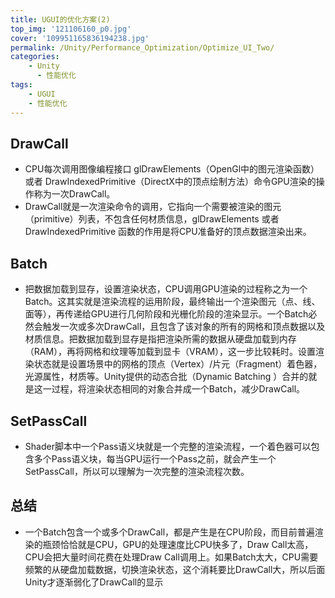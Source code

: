 ```yaml
---
title: UGUI的优化方案(2)
top_img: '121106160_p0.jpg'
cover: '109951165836194238.jpg'
permalink: /Unity/Performance_Optimization/Optimize_UI_Two/
categories: 
    - Unity
      - 性能优化
tags: 
    - UGUI
    - 性能优化
---
```


## DrawCall

* CPU每次调用图像编程接口 glDrawElements（OpenGl中的图元渲染函数）或者 DrawIndexedPrimitive（DirectX中的顶点绘制方法）命令GPU渲染的操作称为一次DrawCall。
* DrawCall就是一次渲染命令的调用，它指向一个需要被渲染的图元（primitive）列表，不包含任何材质信息，glDrawElements 或者 DrawIndexedPrimitive 函数的作用是将CPU准备好的顶点数据渲染出来。

## Batch

* 把数据加载到显存，设置渲染状态，CPU调用GPU渲染的过程称之为一个Batch。这其实就是渲染流程的运用阶段，最终输出一个渲染图元（点、线、面等），再传递给GPU进行几何阶段和光栅化阶段的渲染显示。一个Batch必然会触发一次或多次DrawCall，且包含了该对象的所有的网格和顶点数据以及材质信息。把数据加载到显存是指把渲染所需的数据从硬盘加载到内存（RAM），再将网格和纹理等加载到显卡（VRAM），这一步比较耗时。设置渲染状态就是设置场景中的网格的顶点（Vertex）/片元（Fragment）着色器，光源属性，材质等。Unity提供的动态合批（Dynamic Batching ）合并的就是这一过程，将渲染状态相同的对象合并成一个Batch，减少DrawCall。

## SetPassCall

* Shader脚本中一个Pass语义块就是一个完整的渲染流程，一个着色器可以包含多个Pass语义块，每当GPU运行一个Pass之前，就会产生一个SetPassCall，所以可以理解为一次完整的渲染流程次数。

## 总结

* 一个Batch包含一个或多个DrawCall，都是产生是在CPU阶段，而目前普遍渲染的瓶颈恰恰就是CPU，GPU的处理速度比CPU快多了，Draw Call太高，CPU会把大量时间花费在处理Draw Call调用上。如果Batch太大，CPU需要频繁的从硬盘加载数据，切换渲染状态，这个消耗要比DrawCall大，所以后面Unity才逐渐弱化了DrawCall的显示
